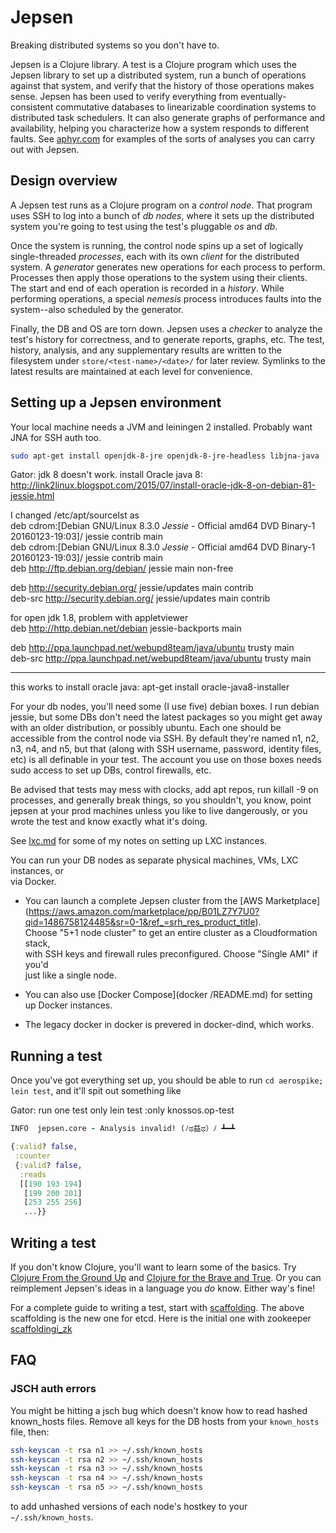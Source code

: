 # Jepsen

Breaking distributed systems so you don't have to.

Jepsen is a Clojure library. A test is a Clojure program which uses the Jepsen
library to set up a distributed system, run a bunch of operations against that
system, and verify that the history of those operations makes sense. Jepsen has
been used to verify everything from eventually-consistent commutative databases
to linearizable coordination systems to distributed task schedulers. It can
also generate graphs of performance and availability, helping you characterize
how a system responds to different faults. See
[aphyr.com](https://aphyr.com/tags/jepsen) for examples of the sorts of
analyses you can carry out with Jepsen.

## Design overview

A Jepsen test runs as a Clojure program on a *control node*. That program uses
SSH to log into a bunch of *db nodes*, where it sets up the distributed system
you're going to test using the test's pluggable *os* and *db*.

Once the system is running, the control node spins up a set of logically
single-threaded *processes*, each with its own *client* for the distributed
system. A *generator* generates new operations for each process to perform.
Processes then apply those operations to the system using their clients. The
start and end of each operation is recorded in a *history*. While performing
operations, a special *nemesis* process introduces faults into the system--also
scheduled by the generator.

Finally, the DB and OS are torn down. Jepsen uses a *checker* to analyze the
test's history for correctness, and to generate reports, graphs, etc. The test,
history, analysis, and any supplementary results are written to the filesystem
under `store/<test-name>/<date>/` for later review. Symlinks to the latest
results are maintained at each level for convenience.


## Setting up a Jepsen environment

Your local machine needs a JVM and leiningen 2 installed. Probably want JNA for SSH auth too.

```sh
sudo apt-get install openjdk-8-jre openjdk-8-jre-headless libjna-java
```


Gator:
jdk 8 doesn't work. install Oracle java 8:  
http://link2linux.blogspot.com/2015/07/install-oracle-jdk-8-on-debian-81-jessie.html  

I changed /etc/apt/sourcelst as  
 deb cdrom:[Debian GNU/Linux 8.3.0 _Jessie_ - Official amd64 DVD Binary-1 20160123-19:03]/ jessie contrib main  
 deb cdrom:[Debian GNU/Linux 8.3.0 _Jessie_ - Official amd64 DVD Binary-1 20160123-19:03]/ jessie contrib main  
 deb http://ftp.debian.org/debian/ jessie main non-free  

 deb http://security.debian.org/ jessie/updates main contrib  
 deb-src http://security.debian.org/ jessie/updates main contrib  

 for open jdk 1.8, problem with appletviewer  
 deb http://http.debian.net/debian jessie-backports main  

 deb http://ppa.launchpad.net/webupd8team/java/ubuntu trusty main  
 deb-src http://ppa.launchpad.net/webupd8team/java/ubuntu trusty main  

----------
this works to install oracle java: apt-get install oracle-java8-installer



For your db nodes, you'll need some (I use five) debian boxes. I run debian
jessie, but some DBs don't need the latest packages so you might get away with
an older distribution, or possibly ubuntu. Each one should be accessible from
the control node via SSH. By default they're named n1, n2, n3, n4, and n5, but
that (along with SSH username, password, identity files, etc) is all definable
in your test. The account you use on those boxes needs sudo access to set up
DBs, control firewalls, etc.

Be advised that tests may mess with clocks, add apt repos, run killall -9 on
processes, and generally break things, so you shouldn't, you know, point jepsen
at your prod machines unless you like to live dangerously, or you wrote the
test and know exactly what it's doing.

See [lxc.md](doc/lxc.md) for some of my notes on setting up LXC instances.

You can run your DB nodes as separate physical machines, VMs, LXC instances, or  
via Docker.  

- You can launch a complete Jepsen cluster from the [AWS Marketplace]  
  (https://aws.amazon.com/marketplace/pp/B01LZ7Y7U0?qid=1486758124485&sr=0-1&ref_=srh_res_product_title).  
  Choose "5+1 node cluster" to get an entire cluster as a Cloudformation stack,  
  with SSH keys and firewall rules preconfigured. Choose "Single AMI" if you'd  
  just like a single node.  


- You can also use [Docker Compose](docker /README.md) for setting up Docker instances.  
- The legacy docker in docker is prevered in docker-dind, which works.   

## Running a test

Once you've got everything set up, you should be able to run `cd aerospike;
lein test`, and it'll spit out something like

Gator: run one test only
lein test :only knossos.op-test 


```clj
INFO  jepsen.core - Analysis invalid! (ﾉಥ益ಥ）ﾉ ┻━┻

{:valid? false,
 :counter
 {:valid? false,
  :reads
  [[190 193 194]
   [199 200 201]
   [253 255 256]
   ...}}
```

## Writing a test

If you don't know Clojure, you'll want to learn some of the basics. Try
[Clojure From the Ground
Up](https://aphyr.com/posts/301-clojure-from-the-ground-up-welcome) and
[Clojure for the Brave and True](http://www.braveclojure.com/). Or you can
reimplement Jepsen's ideas in a language you *do* know. Either way's fine!

For a complete guide to writing a test, start with
[scaffolding](doc/scaffolding.md).
The above scaffolding is the new one for etcd. Here is the initial one with
zookeeper [scaffoldingi_zk](doc/scaffolding_zk.md)

## FAQ

### JSCH auth errors

You might be hitting a jsch bug which doesn't know how to read hashed
known_hosts files. Remove all keys for the DB hosts from your `known_hosts`
file, then:

```sh
ssh-keyscan -t rsa n1 >> ~/.ssh/known_hosts
ssh-keyscan -t rsa n2 >> ~/.ssh/known_hosts
ssh-keyscan -t rsa n3 >> ~/.ssh/known_hosts
ssh-keyscan -t rsa n4 >> ~/.ssh/known_hosts
ssh-keyscan -t rsa n5 >> ~/.ssh/known_hosts
```

to add unhashed versions of each node's hostkey to your `~/.ssh/known_hosts`.
